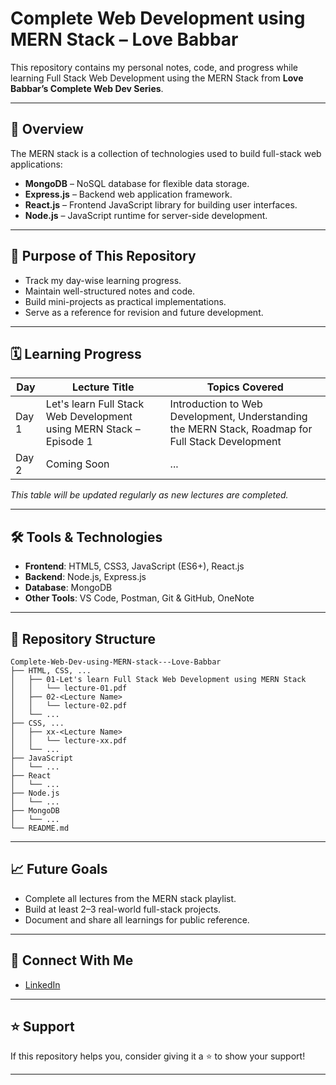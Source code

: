 # Complete Web Development using MERN Stack – Love Babbar

This repository contains my personal notes, code, and progress while learning Full Stack Web Development using the MERN Stack from **Love Babbar’s Complete Web Dev Series**.

---

## 📌 Overview

The MERN stack is a collection of technologies used to build full-stack web applications:

- **MongoDB** – NoSQL database for flexible data storage.
- **Express.js** – Backend web application framework.
- **React.js** – Frontend JavaScript library for building user interfaces.
- **Node.js** – JavaScript runtime for server-side development.

---

## 🎯 Purpose of This Repository

- Track my day-wise learning progress.
- Maintain well-structured notes and code.
- Build mini-projects as practical implementations.
- Serve as a reference for revision and future development.

---

## 🗓️ Learning Progress

| Day | Lecture Title | Topics Covered |
|-----|---------------|----------------|
| Day 1 | Let's learn Full Stack Web Development using MERN Stack – Episode 1 | Introduction to Web Development, Understanding the MERN Stack, Roadmap for Full Stack Development |
| Day 2 | Coming Soon | ... |

_This table will be updated regularly as new lectures are completed._

---

## 🛠️ Tools & Technologies

- **Frontend**: HTML5, CSS3, JavaScript (ES6+), React.js
- **Backend**: Node.js, Express.js
- **Database**: MongoDB
- **Other Tools**: VS Code, Postman, Git & GitHub, OneNote

---

## 📂 Repository Structure
```
Complete-Web-Dev-using-MERN-stack---Love-Babbar
├── HTML, CSS, ...
│   ├── 01-Let's learn Full Stack Web Development using MERN Stack
│   │   └── lecture-01.pdf
│   ├── 02-<Lecture Name>
│   │   └── lecture-02.pdf
│   └── ...
├── CSS, ...
│   ├── xx-<Lecture Name>
│   │   └── lecture-xx.pdf
│   └── ...
├── JavaScript
│   └── ...
├── React
│   └── ...
├── Node.js
│   └── ...
├── MongoDB
│   └── ...
└── README.md
```
---

## 📈 Future Goals

- Complete all lectures from the MERN stack playlist.
- Build at least 2–3 real-world full-stack projects.
- Document and share all learnings for public reference.

---

## 🔗 Connect With Me

- [LinkedIn](https://www.linkedin.com/in/muzammilmulla04)

---

## ⭐️ Support

If this repository helps you, consider giving it a ⭐️ to show your support!

---
